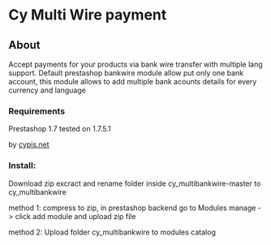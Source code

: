 # Cy Multi Wire payment

## About

Accept payments for your products via bank wire transfer with multiple lang support.
Default prestashop bankwire module allow put only one bank account, 
this module allows to add multiple bank acounts details for every currency and language 

### Requirements

Prestashop 1.7 tested on 1.7.5.1

by [cypis.net](https://www.cypis.net)

### Install:

Download zip 
excract and rename folder inside cy_multibankwire-master to cy_multibankwire

method 1:
compress to zip, in prestashop backend go to Modules manage -> click add module and upload zip file

method 2: 
Upload folder cy_multibankwire to modules catalog 
